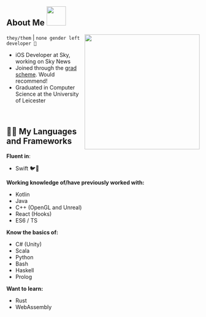<h2> About Me <img src="https://media0.giphy.com/media/QZy66oggJPGPJiAijf/giphy.gif" width="50"></h2>
<img align='right' src="https://cdn141.picsart.com/300081205147211.png" width="300">

`they/them` | `none gender left developer 🍕`

<ul>
  <li>iOS Developer at Sky, working on Sky News </li>
  <li>Joined through the <a href="https://careers.sky.com/earlycareers/graduateprogrammes/">grad scheme</a>. Would recommend!</li>
  <li>Graduated in Computer Science at the University of Leicester</li>
</ul>

<br />

<h2> ✍🏻 My Languages and Frameworks </h2>

**Fluent in**:
* Swift 🐦🧡

**Working knowledge of/have previously worked with:**
* Kotlin
* Java
* C++ (OpenGL and Unreal)
* React (Hooks)
* ES6 / TS

**Know the basics of:**
* C# (Unity)
* Scala
* Python
* Bash
* Haskell
* Prolog

**Want to learn:**
* Rust
* WebAssembly
